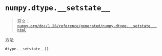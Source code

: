 # `numpy.dtype.__setstate__`

> 原文：[`numpy.org/doc/1.26/reference/generated/numpy.dtype.__setstate__.html`](https://numpy.org/doc/1.26/reference/generated/numpy.dtype.__setstate__.html)

方法

```py
dtype.__setstate__()
```
